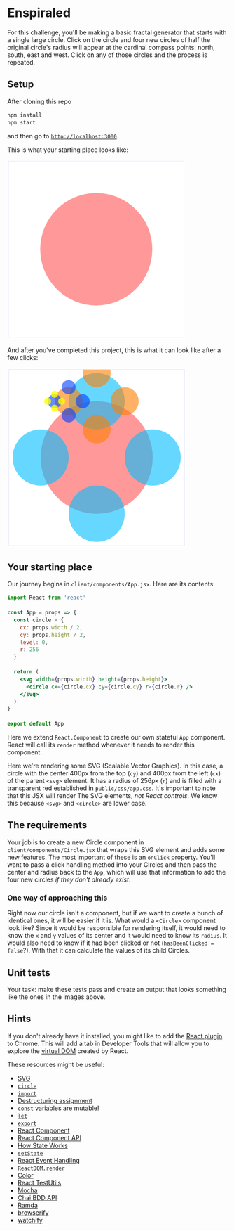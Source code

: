 # Enspiraled

For this challenge, you'll be making a basic fractal generator that starts with a single large circle. Click on the circle and four new circles of half the original circle's radius will appear at the cardinal compass points: north, south, east and west. Click on any of those circles and the process is repeated.

## Setup

After cloning this repo

```sh
npm install
npm start
```

and then go to [`http://localhost:3000`](http://localhost:3000).

This is what your starting place looks like:

![Base case](./public/images/base-circle.png)

And after you've completed this project, this is what it can look like after a few clicks:

![Enspiraled](./public/images/enspiral.png)


## Your starting place

Our journey begins in `client/components/App.jsx`. Here are its contents:

```jsx
import React from 'react'

const App = props => {
  const circle = {
    cx: props.width / 2,
    cy: props.height / 2,
    level: 0,
    r: 256
  }

  return (
    <svg width={props.width} height={props.height}>
      <circle cx={circle.cx} cy={circle.cy} r={circle.r} />
    </svg>
  )
}

export default App
```

Here we extend `React.Component` to create our own stateful `App` component. React will call its `render` method whenever it needs to render this component. 

Here we're rendering some SVG (Scalable Vector Graphics). In this case, a circle with the center 400px from the top (`cy`) and 400px from the left (`cx`) of the parent `<svg>` element. It has a radius of 256px (`r`) and is filled with a transparent red established in `public/css/app.css`. It's important to note that this JSX will render The SVG elements, _not React controls_. We know this because `<svg>` and `<circle>` are lower case.


## The requirements

Your job is to create a new Circle component in `client/components/Circle.jsx` that wraps this SVG element and adds some new features. The most important of these is an `onClick` property. You'll want to pass a click handling method into your Circles and then pass the center and radius back to the `App`, which will use that information to add the four new circles *if they don't already exist*.


### One way of approaching this

Right now our circle isn't a component, but if we want to create a bunch of identical ones, it will be easier if it is. What would a `<Circle>` component look like? Since it would be responsible for rendering itself, it would need to know the `x` and `y` values of its center and it would need to know its `radius`. It would also need to know if it had been clicked or not (`hasBeenClicked = false`?). With that it can calculate the values of its child Circles.




## Unit tests

Your task: make these tests pass and create an output that looks something like the ones in the images above.


## Hints

If you don't already have it installed, you might like to add the [React plugin](https://chrome.google.com/webstore/detail/react-developer-tools/fmkadmapgofadopljbjfkapdkoienihi?hl=en) to Chrome. This will add a tab in Developer Tools that will allow you to explore the [virtual DOM](http://tonyfreed.com/blog/what_is_virtual_dom) created by React.

These resources might be useful:

- [SVG](https://developer.mozilla.org/en/docs/Web/SVG)
- [`circle`](https://developer.mozilla.org/en-US/docs/Web/SVG/Element/circle)
- [`import`](https://developer.mozilla.org/en-US/docs/Web/JavaScript/Reference/Statements/import)
- [Destructuring assignment](https://developer.mozilla.org/en/docs/Web/JavaScript/Reference/Operators/Destructuring_assignment)
- [`const`](https://developer.mozilla.org/en-US/docs/Web/JavaScript/Reference/Statements/const) variables are mutable!
- [`let`](https://developer.mozilla.org/en/docs/Web/JavaScript/Reference/Statements/let)
- [`export`](https://developer.mozilla.org/en-US/docs/Web/JavaScript/Reference/Statements/export)
- [React Component](https://facebook.github.io/react/docs/reusable-components.html#es6-classes)
- [React Component API](https://facebook.github.io/react/docs/component-api.html)
- [How State Works](https://facebook.github.io/react/docs/interactivity-and-dynamic-uis.html#how-state-works)
- [`setState`](https://facebook.github.io/react/docs/component-api.html#setstate)
- [React Event Handling](https://facebook.github.io/react/docs/interactivity-and-dynamic-uis.html#a-simple-example)
- [`ReactDOM.render`](https://facebook.github.io/react/docs/top-level-api.html#reactdom.render)
- [Color](https://developer.mozilla.org/en/docs/Web/CSS/color_value)
- [React TestUtils](https://facebook.github.io/react/docs/test-utils.html)
- [Mocha](https://mochajs.org/)
- [Chai BDD API](http://chaijs.com/api/bdd/)
- [Ramda](http://ramdajs.com/docs/)
- [browserify](http://browserify.org/)
- [watchify](http://spapas.github.io/2015/05/27/using-browserify-watchify/)


